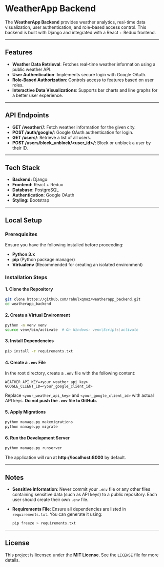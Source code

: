 # WeatherApp Backend

The **WeatherApp Backend** provides weather analytics, real-time data visualization, user authentication, and role-based access control. This backend is built with Django and integrated with a React + Redux frontend.

---
## Features

- **Weather Data Retrieval**: Fetches real-time weather information using a public weather API.
- **User Authentication**: Implements secure login with Google OAuth.
- **Role-Based Authorization**: Controls access to features based on user roles.
- **Interactive Data Visualizations**: Supports bar charts and line graphs for a better user experience.

---
## API Endpoints

- **GET /weather/<city>/**: Fetch weather information for the given city.
- **POST /auth/google/**: Google OAuth authentication for login.
- **GET /users/**: Retrieve a list of all users.
- **POST /users/block_unblock/<user_id>/**: Block or unblock a user by their ID.

---
## Tech Stack

- **Backend:** Django
- **Frontend:** React + Redux
- **Database:** PostgreSQL
- **Authentication:** Google OAuth
- **Styling:** Bootstrap

---
## Local Setup

### Prerequisites

Ensure you have the following installed before proceeding:

- **Python 3.x**
- **pip** (Python package manager)
- **Virtualenv** (Recommended for creating an isolated environment)

### Installation Steps

#### 1. Clone the Repository

```bash
git clone https://github.com/rahulxqmoz/weatherapp_backend.git
cd weatherapp_backend
```

#### 2. Create a Virtual Environment

```bash
python -m venv venv
source venv/bin/activate  # On Windows: venv\Scripts\activate
```

#### 3. Install Dependencies

```bash
pip install -r requirements.txt
```

#### 4. Create a `.env` File

In the root directory, create a `.env` file with the following content:

```env
WEATHER_API_KEY=<your_weather_api_key>
GOOGLE_CLIENT_ID=<your_google_client_id>
```

Replace `<your_weather_api_key>` and `<your_google_client_id>` with actual API keys. **Do not push the `.env` file to GitHub.**

#### 5. Apply Migrations

```bash
python manage.py makemigrations
python manage.py migrate
```

#### 6. Run the Development Server

```bash
python manage.py runserver
```

The application will run at **http://localhost:8000** by default.

---
## Notes

- **Sensitive Information**: Never commit your `.env` file or any other files containing sensitive data (such as API keys) to a public repository. Each user should create their own `.env` file.
- **Requirements File**: Ensure all dependencies are listed in `requirements.txt`. You can generate it using:

  ```bash
  pip freeze > requirements.txt
  ```

---
## License

This project is licensed under the **MIT License**. See the `LICENSE` file for more details.


